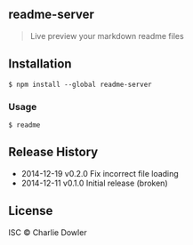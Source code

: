 ## readme-server

> Live preview your markdown readme files

## Installation
```shell
$ npm install --global readme-server
```
### Usage

```shell
$ readme
```

## Release History
 * 2014-12-19    v0.2.0 Fix incorrect file loading
 * 2014-12-11    v0.1.0 Initial release (broken)

## License

ISC © Charlie Dowler